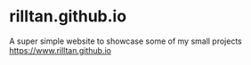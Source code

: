 # rilltan.github.io

A super simple website to showcase some of my small projects
https://www.rilltan.github.io
